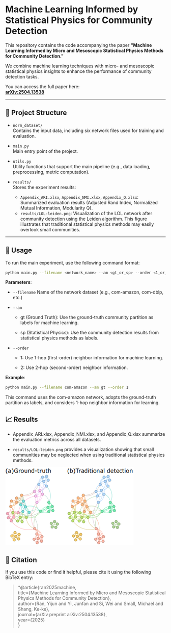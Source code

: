# Machine Learning Informed by Statistical Physics for Community Detection

This repository contains the code accompanying the paper **"Machine Learning Informed by Micro and Mesoscopic Statistical Physics Methods for Community Detection."**

We combine machine learning techniques with micro- and mesoscopic statistical physics insights to enhance the performance of community detection tasks.

You can access the full paper here:  
[**arXiv:2504.13538**](https://arxiv.org/abs/2504.13538)

---

## 📂 Project Structure

- `norm_dataset/`  
  Contains the input data, including six network files used for training and evaluation.

- `main.py`  
  Main entry point of the project.

- `utils.py`  
  Utility functions that support the main pipeline (e.g., data loading, preprocessing, metric computation).

- `results/`  
  Stores the experiment results:
  - `Appendix_ARI.xlsx`, `Appendix_NMI.xlsx`, `Appendix_Q.xlsx`: Summarized evaluation results (Adjusted Rand Index, Normalized Mutual Information, Modularity Q).
  - `results/LOL-leiden.png`: Visualization of the LOL network after community detection using the Leiden algorithm. This figure illustrates that traditional statistical physics methods may easily overlook small communities.

---

## 🚀 Usage

To run the main experiment, use the following command format:

```bash
python main.py --filename <network_name> --am <gt_or_sp> --order <1_or_2>
```
**Parameters**:

- `--filename`
Name of the network dataset (e.g., com-amazon, com-dblp, etc.)

- `--am`

  - gt (Ground Truth): Use the ground-truth community partition as labels for machine learning.

  - sp (Statistical Physics): Use the community detection results from statistical physics methods as labels.

- `--order`

  - 1: Use 1-hop (first-order) neighbor information for machine learning.

  - 2: Use 2-hop (second-order) neighbor information.

**Example**:
```bash
python main.py --filename com-amazon --am gt --order 1
```

This command uses the com-amazon network, adopts the ground-truth partition as labels, and considers 1-hop neighbor information for learning.

## 📈 Results
- Appendix_ARI.xlsx, Appendix_NMI.xlsx, and Appendix_Q.xlsx summarize the evaluation metrics across all datasets.


- `results/LOL-leiden.png` provides a visualization showing that small communities may be neglected when using traditional statistical physics methods.

![img](results\LOL-leiden_00.png) 

## 📄 Citation
If you use this code or find it helpful, please cite it using the following BibTeX entry:

> *@article{ran2025machine,\
  title={Machine Learning Informed by Micro and Mesoscopic Statistical Physics Methods for Community Detection},\
  author={Ran, Yijun and Yi, Junfan and Si, Wei and Small, Michael and Shang, Ke-ke},\
  journal={arXiv preprint arXiv:2504.13538},\
  year={2025}\
}
